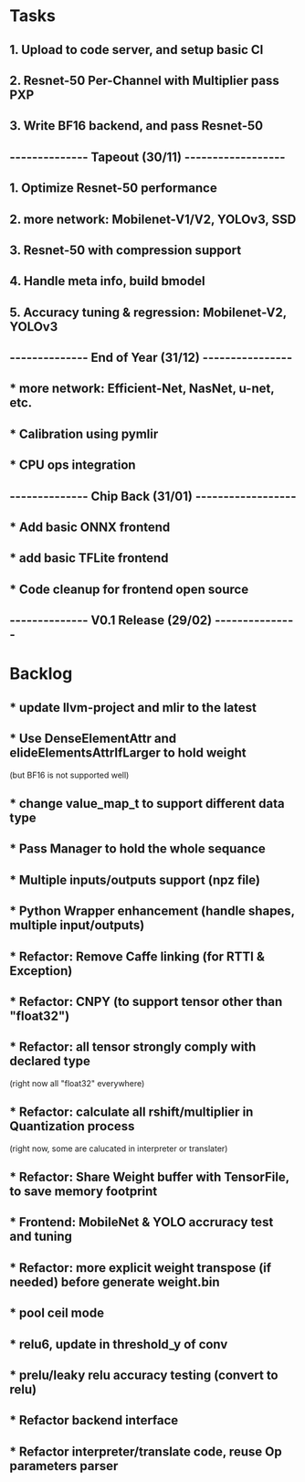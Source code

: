 
# Tasks

## 1. Upload to code server, and setup basic CI

## 2. Resnet-50 Per-Channel with Multiplier pass PXP

## 3. Write BF16 backend, and pass Resnet-50

## -------------- Tapeout (30/11)   ------------------

## 1. Optimize Resnet-50 performance

## 2. more network: Mobilenet-V1/V2, YOLOv3, SSD

## 3. Resnet-50 with compression support

## 4. Handle meta info, build bmodel

## 5. Accuracy tuning & regression: Mobilenet-V2, YOLOv3

## -------------- End of Year (31/12) ----------------

## * more network: Efficient-Net, NasNet, u-net, etc.

## * Calibration using pymlir

## * CPU ops integration

## -------------- Chip Back (31/01) ------------------

## * Add basic ONNX frontend

## * add basic TFLite frontend

## * Code cleanup for frontend open source

## -------------- V0.1 Release (29/02) ---------------

# Backlog

## * update llvm-project and mlir to the latest

## * Use DenseElementAttr and elideElementsAttrIfLarger to hold weight

(but BF16 is not supported well)

## * change value_map_t to support different data type

## * Pass Manager to hold the whole sequance

## * Multiple inputs/outputs support (npz file)

## * Python Wrapper enhancement (handle shapes, multiple input/outputs)

## * Refactor: Remove Caffe linking (for RTTI & Exception)

## * Refactor: CNPY (to support tensor other than "float32")

## * Refactor: all tensor strongly comply with declared type

(right now all "float32" everywhere)

## * Refactor: calculate all rshift/multiplier in Quantization process

(right now, some are calucated in interpreter or translater)

## * Refactor: Share Weight buffer with TensorFile, to save memory footprint

## * Frontend: MobileNet & YOLO accruracy test and tuning

## * Refactor: more explicit weight transpose (if needed) before generate weight.bin

## * pool ceil mode

## * relu6, update in threshold_y of conv

## * prelu/leaky relu accuracy testing (convert to relu)

## * Refactor backend interface

## * Refactor interpreter/translate code, reuse Op parameters parser

